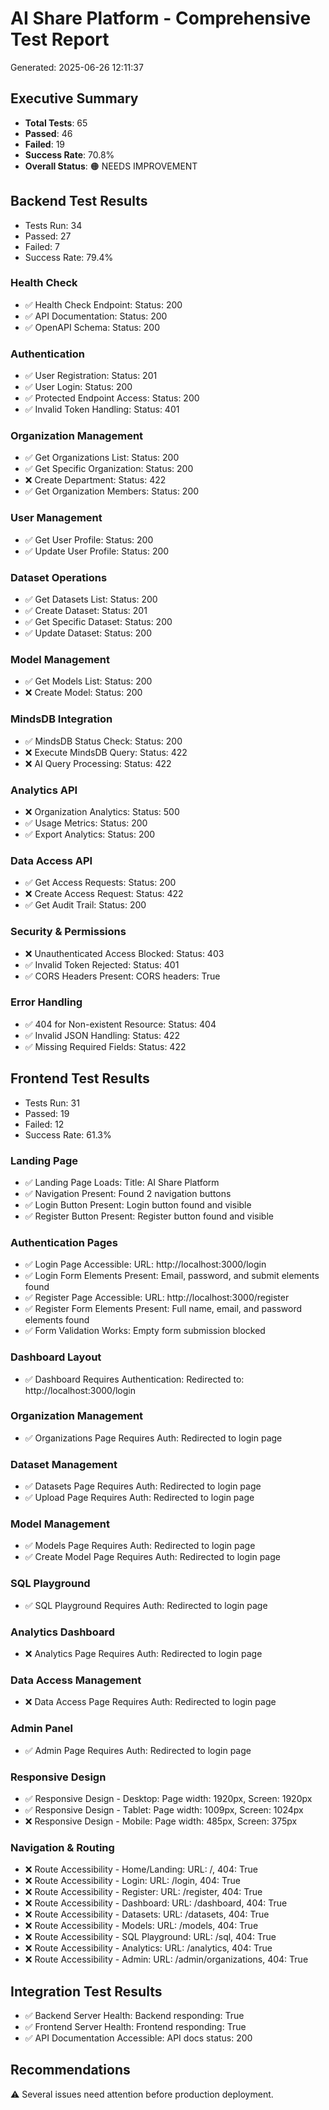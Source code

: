 
# AI Share Platform - Comprehensive Test Report
Generated: 2025-06-26 12:11:37

## Executive Summary

- **Total Tests**: 65
- **Passed**: 46
- **Failed**: 19
- **Success Rate**: 70.8%
- **Overall Status**: 🟠 NEEDS IMPROVEMENT

## Backend Test Results

- Tests Run: 34
- Passed: 27
- Failed: 7
- Success Rate: 79.4%

### Health Check
- ✅ Health Check Endpoint: Status: 200
- ✅ API Documentation: Status: 200
- ✅ OpenAPI Schema: Status: 200

### Authentication
- ✅ User Registration: Status: 201
- ✅ User Login: Status: 200
- ✅ Protected Endpoint Access: Status: 200
- ✅ Invalid Token Handling: Status: 401

### Organization Management
- ✅ Get Organizations List: Status: 200
- ✅ Get Specific Organization: Status: 200
- ❌ Create Department: Status: 422
- ✅ Get Organization Members: Status: 200

### User Management
- ✅ Get User Profile: Status: 200
- ✅ Update User Profile: Status: 200

### Dataset Operations
- ✅ Get Datasets List: Status: 200
- ✅ Create Dataset: Status: 201
- ✅ Get Specific Dataset: Status: 200
- ✅ Update Dataset: Status: 200

### Model Management
- ✅ Get Models List: Status: 200
- ❌ Create Model: Status: 200

### MindsDB Integration
- ✅ MindsDB Status Check: Status: 200
- ❌ Execute MindsDB Query: Status: 422
- ❌ AI Query Processing: Status: 422

### Analytics API
- ❌ Organization Analytics: Status: 500
- ✅ Usage Metrics: Status: 200
- ✅ Export Analytics: Status: 200

### Data Access API
- ✅ Get Access Requests: Status: 200
- ❌ Create Access Request: Status: 422
- ✅ Get Audit Trail: Status: 200

### Security & Permissions
- ❌ Unauthenticated Access Blocked: Status: 403
- ✅ Invalid Token Rejected: Status: 401
- ✅ CORS Headers Present: CORS headers: True

### Error Handling
- ✅ 404 for Non-existent Resource: Status: 404
- ✅ Invalid JSON Handling: Status: 422
- ✅ Missing Required Fields: Status: 422

## Frontend Test Results

- Tests Run: 31
- Passed: 19
- Failed: 12
- Success Rate: 61.3%

### Landing Page
- ✅ Landing Page Loads: Title: AI Share Platform
- ✅ Navigation Present: Found 2 navigation buttons
- ✅ Login Button Present: Login button found and visible
- ✅ Register Button Present: Register button found and visible

### Authentication Pages
- ✅ Login Page Accessible: URL: http://localhost:3000/login
- ✅ Login Form Elements Present: Email, password, and submit elements found
- ✅ Register Page Accessible: URL: http://localhost:3000/register
- ✅ Register Form Elements Present: Full name, email, and password elements found
- ✅ Form Validation Works: Empty form submission blocked

### Dashboard Layout
- ✅ Dashboard Requires Authentication: Redirected to: http://localhost:3000/login

### Organization Management
- ✅ Organizations Page Requires Auth: Redirected to login page

### Dataset Management
- ✅ Datasets Page Requires Auth: Redirected to login page
- ✅ Upload Page Requires Auth: Redirected to login page

### Model Management
- ✅ Models Page Requires Auth: Redirected to login page
- ✅ Create Model Page Requires Auth: Redirected to login page

### SQL Playground
- ✅ SQL Playground Requires Auth: Redirected to login page

### Analytics Dashboard
- ❌ Analytics Page Requires Auth: Redirected to login page

### Data Access Management
- ❌ Data Access Page Requires Auth: Redirected to login page

### Admin Panel
- ✅ Admin Page Requires Auth: Redirected to login page

### Responsive Design
- ✅ Responsive Design - Desktop: Page width: 1920px, Screen: 1920px
- ✅ Responsive Design - Tablet: Page width: 1009px, Screen: 1024px
- ❌ Responsive Design - Mobile: Page width: 485px, Screen: 375px

### Navigation & Routing
- ❌ Route Accessibility - Home/Landing: URL: /, 404: True
- ❌ Route Accessibility - Login: URL: /login, 404: True
- ❌ Route Accessibility - Register: URL: /register, 404: True
- ❌ Route Accessibility - Dashboard: URL: /dashboard, 404: True
- ❌ Route Accessibility - Datasets: URL: /datasets, 404: True
- ❌ Route Accessibility - Models: URL: /models, 404: True
- ❌ Route Accessibility - SQL Playground: URL: /sql, 404: True
- ❌ Route Accessibility - Analytics: URL: /analytics, 404: True
- ❌ Route Accessibility - Admin: URL: /admin/organizations, 404: True

## Integration Test Results

- ✅ Backend Server Health: Backend responding: True
- ✅ Frontend Server Health: Frontend responding: True
- ✅ API Documentation Accessible: API docs status: 200

## Recommendations

⚠️ Several issues need attention before production deployment.
